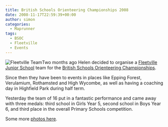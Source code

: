 ```yaml
---
title: British Schools Orienteering Championships 2008
date: 2008-11-17T22:59:39+00:00
author: simon
categories:
  - Maprunner
tags:
  - BSOC
  - Fleetville
  - Events
---
```


![Fleetville Team](/images/fleetvilleteam.jpeg 'Fleetville Team')Two months ago Helen decided to organise a <a href="http://www.fleetvillejm.herts.sch.uk/">Fleetville Junior School</a> team for the <a href="http://www.cix.co.uk/~neper/bsoc08/" >British Schools Orienteering Championships</a>.

<!--more-->

Since then they have been to events in places like Epping Forest, Verulamium, Rothamsted and High Wycombe, as well as having a coaching day in Highfield Park during half term.

Yesterday the team of 16 put in a fantastic performance and came away with three medals: third school in Girls Year 5, second school in Boys Year 6, and third place in the overall Primary Schools competition.

Some more <a href="http://www.flickr.com/photos/maprunner/sets/72157609306907791/">photos here</a>.

